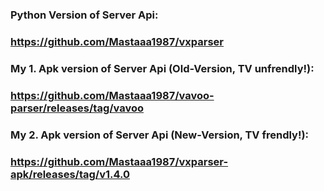 ### Python Version of Server Api:

### https://github.com/Mastaaa1987/vxparser


### My 1. Apk version of Server Api (Old-Version, TV unfrendly!): 

### https://github.com/Mastaaa1987/vavoo-parser/releases/tag/vavoo


### My 2. Apk version of Server Api (New-Version, TV frendly!): 

### https://github.com/Mastaaa1987/vxparser-apk/releases/tag/v1.4.0
